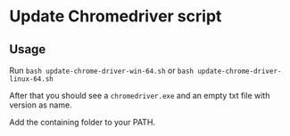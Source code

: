# Update Chromedriver script

## Usage
Run `bash update-chrome-driver-win-64.sh` or `bash update-chrome-driver-linux-64.sh`

After that you should see a `chromedriver.exe` and an empty txt file with version as name.

Add the containing folder to your PATH.
